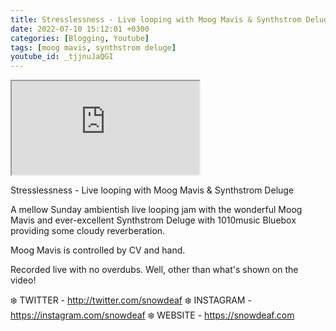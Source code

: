 ```yaml
---
title: Stresslessness - Live looping with Moog Mavis & Synthstrom Deluge
date: 2022-07-10 15:12:01 +0300
categories: [Blogging, Youtube]
tags: [moog mavis, synthstrom deluge]
youtube_id: _tjjnuJaQGI
---
```



<div class="embed-responsive embed-responsive-16by9" >
    <iframe class="embed-responsive-item"  src="https://www.youtube.com/embed/{{ page.youtube_id }}"></iframe>
</div>

Stresslessness - Live looping with Moog Mavis &amp; Synthstrom Deluge 

A mellow Sunday ambientish live looping jam with the wonderful Moog Mavis and ever-excellent Synthstrom Deluge with 1010music Bluebox providing some cloudy reverberation. 

Moog Mavis is controlled by CV and hand.

Recorded live with no overdubs. Well, other than what's shown on the video! 

❄️ TWITTER - http://twitter.com/snowdeaf 
❄️ INSTAGRAM - https://instagram.com/snowdeaf
❄️ WEBSITE - https://snowdeaf.com